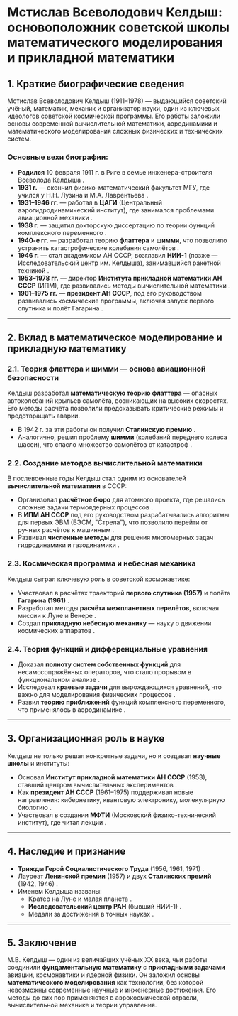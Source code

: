 # **Мстислав Всеволодович Келдыш: основоположник советской школы математического моделирования и прикладной математики**

## **1. Краткие биографические сведения**

Мстислав Всеволодович Келдыш (1911–1978) — выдающийся советский учёный, математик, механик и организатор науки, один из ключевых идеологов советской космической программы. Его работы заложили основы современной вычислительной математики, аэродинамики и математического моделирования сложных физических и технических систем.

### **Основные вехи биографии:**
- **Родился** 10 февраля 1911 г. в Риге в семье инженера-строителя Всеволода Келдыша .
- **1931 г.** — окончил физико-математический факультет МГУ, где учился у Н.Н. Лузина и М.А. Лаврентьева .
- **1931–1946 гг.** — работал в **ЦАГИ** (Центральный аэрогидродинамический институт), где занимался проблемами авиационной механики .
- **1938 г.** — защитил докторскую диссертацию по теории функций комплексного переменного .
- **1940-е гг.** — разработал теорию **флаттера** и **шимми**, что позволило устранить катастрофические колебания самолётов .
- **1946 г.** — стал академиком АН СССР, возглавил **НИИ-1** (позже — Исследовательский центр им. Келдыша), занимавшийся ракетной техникой .
- **1953–1978 гг.** — директор **Института прикладной математики АН СССР** (ИПМ), где развивались методы вычислительной математики .
- **1961–1975 гг.** — **президент АН СССР**, под его руководством развивались космические программы, включая запуск первого спутника и полёт Гагарина .

---

## **2. Вклад в математическое моделирование и прикладную математику**

### **2.1. Теория флаттера и шимми — основа авиационной безопасности**
Келдыш разработал **математическую теорию флаттера** — опасных автоколебаний крыльев самолёта, возникающих на высоких скоростях. Его методы расчёта позволили предсказывать критические режимы и предотвращать аварии.  
- В 1942 г. за эти работы он получил **Сталинскую премию** .  
- Аналогично, решил проблему **шимми** (колебаний переднего колеса шасси), что спасло множество самолётов от катастроф .

### **2.2. Создание методов вычислительной математики**
В послевоенные годы Келдыш стал одним из основателей **вычислительной математики** в СССР:  
- Организовал **расчётное бюро** для атомного проекта, где решались сложные задачи термоядерных процессов .  
- В **ИПМ АН СССР** под его руководством разрабатывались алгоритмы для первых ЭВМ (БЭСМ, "Стрела"), что позволило перейти от ручных расчётов к машинным .  
- Развивал **численные методы** для решения многомерных задач гидродинамики и газодинамики .

### **2.3. Космическая программа и небесная механика**
Келдыш сыграл ключевую роль в советской космонавтике:  
- Участвовал в расчётах траекторий **первого спутника (1957)** и полёта **Гагарина (1961)** .  
- Разработал методы **расчёта межпланетных перелётов**, включая миссии к Луне и Венере .  
- Создал **прикладную небесную механику** — науку о движении космических аппаратов .

### **2.4. Теория функций и дифференциальные уравнения**
- Доказал **полноту систем собственных функций** для несамосопряжённых операторов, что стало прорывом в функциональном анализе .  
- Исследовал **краевые задачи** для вырождающихся уравнений, что важно для моделирования физических процессов .  
- Развил **теорию приближений** функций комплексного переменного, что применялось в аэродинамике .

---

## **3. Организационная роль в науке**
Келдыш не только решал конкретные задачи, но и создавал **научные школы** и институты:  
- Основал **Институт прикладной математики АН СССР** (1953), ставший центром вычислительных экспериментов .  
- Как **президент АН СССР** (1961–1975) поддерживал новые направления: кибернетику, квантовую электронику, молекулярную биологию .  
- Участвовал в создании **МФТИ** (Московский физико-технический институт), где читал лекции .  

---

## **4. Наследие и признание**
- **Трижды Герой Социалистического Труда** (1956, 1961, 1971) .  
- Лауреат **Ленинской премии** (1957) и двух **Сталинских премий** (1942, 1946) .  
- Именем Келдыша названы:  
  - Кратер на Луне и малая планета .  
  - **Исследовательский центр РАН** (бывший НИИ-1) .  
  - Медали за достижения в точных науках .  

---

## **5. Заключение**
М.В. Келдыш — один из величайших учёных XX века, чьи работы соединили **фундаментальную математику** с **прикладными задачами** авиации, космонавтики и ядерной физики. Он заложил основы **математического моделирования** как технологии, без которой невозможны современные научные и инженерные достижения. Его методы до сих пор применяются в аэрокосмической отрасли, вычислительной механике и теории управления.

